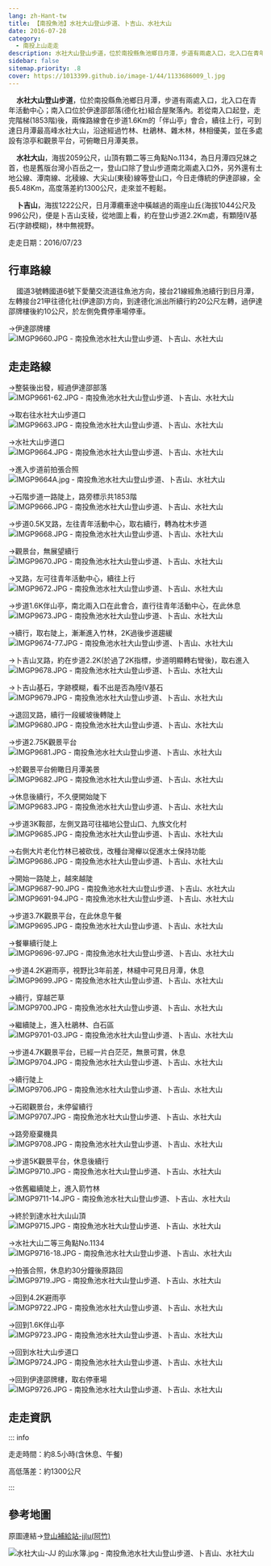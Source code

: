 ```yaml
---
lang: zh-Hant-tw
title: 【南投魚池】水社大山登山步道、卜吉山、水社大山
date: 2016-07-28
category: 
  - 南投上山走走
description: 水社大山登山步道，位於南投縣魚池鄉日月潭，步道有兩處入口，北入口在青年活動中心；南入口位於伊達邵部落(德化社)組合屋聚落內。若從南入口起登，走完階梯(1853階)後，兩條路線會在步道1.6Km的「伴山亭」會合，續往上行，可到達日月潭最高峰水社大山，沿途經過竹林、杜鵑林、雜木林，林相優美，並在多處設有涼亭和觀景平台，可俯瞰日月潭美景。
sidebar: false
sitemap.priority: .8
cover: https://1013399.github.io/image-1/44/1133686009_l.jpg
---
```


    **水社大山登山步道**，位於南投縣魚池鄉日月潭，步道有兩處入口，北入口在青年活動中心；南入口位於伊達邵部落(德化社)組合屋聚落內。若從南入口起登，走完階梯(1853階)後，兩條路線會在步道1.6Km的「伴山亭」會合，續往上行，可到達日月潭最高峰水社大山，沿途經過竹林、杜鵑林、雜木林，林相優美，並在多處設有涼亭和觀景平台，可俯瞰日月潭美景。  

<!-- more -->

    **水社大山**，海拔2059公尺，山頂有顆二等三角點No.1134，為日月潭四兄妹之首，也是舊版台灣小百岳之一，登山口除了登山步道南北兩處入口外，另外還有土地公線、潭南線、北稜線、大尖山(東稜)線等登山口，今日走傳統的伊達邵線，全長5.48Km，高度落差約1300公尺，走來並不輕鬆。  

    **卜吉山**，海拔1222公尺，日月潭纜車途中橫越過的兩座山丘(海拔1044公尺及996公尺)，便是卜吉山支稜，從地圖上看，約在登山步道2.2Km處，有顆陸IV基石(字跡模糊)，林中無視野。

走走日期：2016/07/23


## 行車路線

    國道3號轉國道6號下愛蘭交流道往魚池方向，接台21線經魚池續行到日月潭，左轉接台21甲往德化社(伊達邵)方向，到達德化派出所續行約20公尺左轉，過伊達邵牌樓後約10公尺，於左側免費停車場停車。  


→伊達邵牌樓  
![IMGP9660.JPG - 南投魚池水社大山登山步道、卜吉山、水社大山](https://1013399.github.io/image-1/44/1133684651_l.jpg)


## 走走路線
→整裝後出發，經過伊達邵部落  
![IMGP9661-62.JPG - 南投魚池水社大山登山步道、卜吉山、水社大山](https://1013399.github.io/image-1/44/1133683078_l.jpg)

→取右往水社大山步道口  
![IMGP9663.JPG - 南投魚池水社大山登山步道、卜吉山、水社大山](https://1013399.github.io/image-1/44/1133685029_l.jpg)

→水社大山步道口  
![IMGP9664.JPG - 南投魚池水社大山登山步道、卜吉山、水社大山](https://1013399.github.io/image-1/44/1133683080_l.jpg)

→進入步道前拍張合照  
![IMGP9664A.jpg - 南投魚池水社大山登山步道、卜吉山、水社大山](https://1013399.github.io/image-1/44/1133686201_l.jpg)

→石階步道一路陡上，路旁標示共1853階  
![IMGP9666.JPG - 南投魚池水社大山登山步道、卜吉山、水社大山](https://1013399.github.io/image-1/44/1133685731_l.jpg)

→步道0.5K叉路，左往青年活動中心，取右續行，轉為枕木步道  
![IMGP9668.JPG - 南投魚池水社大山登山步道、卜吉山、水社大山](https://1013399.github.io/image-1/44/1133682598_l.jpg)

→觀景台，無展望續行  
![IMGP9670.JPG - 南投魚池水社大山登山步道、卜吉山、水社大山](https://1013399.github.io/image-1/44/1133685914_l.jpg)

→叉路，左可往青年活動中心，續往上行  
![IMGP9672.JPG - 南投魚池水社大山登山步道、卜吉山、水社大山](https://1013399.github.io/image-1/44/1133686301_l.jpg)

→步道1.6K伴山亭，南北兩入口在此會合，直行往青年活動中心，在此休息  
![IMGP9673.JPG - 南投魚池水社大山登山步道、卜吉山、水社大山](https://1013399.github.io/image-1/44/1133685331_l.jpg)

→續行，取右陡上，漸漸進入竹林，2K過後步道趨緩  
![IMGP9674-77.JPG - 南投魚池水社大山登山步道、卜吉山、水社大山](https://1013399.github.io/image-1/44/1133685617_l.jpg)

→卜吉山叉路，約在步道2.2K(於過了2K指標，步道明顯轉右彎後)，取右進入  
![IMGP9678.JPG - 南投魚池水社大山登山步道、卜吉山、水社大山](https://1013399.github.io/image-1/44/1133685036_l.jpg)

→卜吉山基石，字跡模糊，看不出是否為陸IV基石  
![IMGP9679.JPG - 南投魚池水社大山登山步道、卜吉山、水社大山](https://1013399.github.io/image-1/44/1133686403_l.jpg)

→退回叉路，續行一段緩坡後轉陡上  
![IMGP9680.JPG - 南投魚池水社大山登山步道、卜吉山、水社大山](https://1013399.github.io/image-1/44/1133686303_l.jpg)

→步道2.75K觀景平台  
![IMGP9681.JPG - 南投魚池水社大山登山步道、卜吉山、水社大山](https://1013399.github.io/image-1/44/1133686406_l.jpg)

→於觀景平台俯瞰日月潭美景  
![IMGP9682.JPG - 南投魚池水社大山登山步道、卜吉山、水社大山](https://1013399.github.io/image-1/44/1133686009_l.jpg)

→休息後續行，不久便開始陡下  
![IMGP9683.JPG - 南投魚池水社大山登山步道、卜吉山、水社大山](https://1013399.github.io/image-1/44/1133685917_l.jpg)

→步道3K鞍部，左側叉路可往福地公登山口、九族文化村  
![IMGP9685.JPG - 南投魚池水社大山登山步道、卜吉山、水社大山](https://1013399.github.io/image-1/44/1133683655_l.jpg)

→右側大片老化竹林已被砍伐，改種台灣櫸以促進水土保持功能  
![IMGP9686.JPG - 南投魚池水社大山登山步道、卜吉山、水社大山](https://1013399.github.io/image-1/44/1133685711_l.jpg)

→開始一路陡上，越來越陡  
![IMGP9687-90.JPG - 南投魚池水社大山登山步道、卜吉山、水社大山](https://1013399.github.io/image-1/44/1133686501_l.jpg)  
![IMGP9691-94.JPG - 南投魚池水社大山登山步道、卜吉山、水社大山](https://1013399.github.io/image-1/44/1133683659_l.jpg)

→步道3.7K觀景平台，在此休息午餐  
![IMGP9695.JPG - 南投魚池水社大山登山步道、卜吉山、水社大山](https://1013399.github.io/image-1/44/1133685811_l.jpg)

→餐畢續行陡上  
![IMGP9696-97.JPG - 南投魚池水社大山登山步道、卜吉山、水社大山](https://1013399.github.io/image-1/44/1133684780_l.jpg)

→步道4.2K避雨亭，視野比3年前差，林縫中可見日月潭，休息  
![IMGP9699.JPG - 南投魚池水社大山登山步道、卜吉山、水社大山](https://1013399.github.io/image-1/44/1133685245_l.jpg)

→續行，穿越芒草  
![IMGP9700.JPG - 南投魚池水社大山登山步道、卜吉山、水社大山](https://1013399.github.io/image-1/44/1133685713_l.jpg)

→繼續陡上，進入杜鵑林、白石區  
![IMGP9701-03.JPG - 南投魚池水社大山登山步道、卜吉山、水社大山](https://1013399.github.io/image-1/44/1133686307_l.jpg)

→步道4.7K觀景平台，已經一片白茫茫，無景可賞，休息  
![IMGP9704.JPG - 南投魚池水社大山登山步道、卜吉山、水社大山](https://1013399.github.io/image-1/44/1133685246_l.jpg)

→續行陡上  
![IMGP9706.JPG - 南投魚池水社大山登山步道、卜吉山、水社大山](https://1013399.github.io/image-1/44/1133686308_l.jpg)

→石砌觀景台，未停留續行  
![IMGP9707.JPG - 南投魚池水社大山登山步道、卜吉山、水社大山](https://1013399.github.io/image-1/44/1133686702_l.jpg)

→路旁廢棄機具  
![IMGP9708.JPG - 南投魚池水社大山登山步道、卜吉山、水社大山](https://1013399.github.io/image-1/44/1133686408_l.jpg)

→步道5K觀景平台，休息後續行  
![IMGP9710.JPG - 南投魚池水社大山登山步道、卜吉山、水社大山](https://1013399.github.io/image-1/44/1133685921_l.jpg)

→依舊繼續陡上，進入箭竹林  
![IMGP9711-14.JPG - 南投魚池水社大山登山步道、卜吉山、水社大山](https://1013399.github.io/image-1/44/1133685249_l.jpg)

→終於到達水社大山山頂  
![IMGP9715.JPG - 南投魚池水社大山登山步道、卜吉山、水社大山](https://1013399.github.io/image-1/44/1133684783_l.jpg)

→水社大山二等三角點No.1134  
![IMGP9716-18.JPG - 南投魚池水社大山登山步道、卜吉山、水社大山](https://1013399.github.io/image-1/44/1133685717_l.jpg)

→拍張合照，休息約30分鐘後原路回  
![IMGP9719.JPG - 南投魚池水社大山登山步道、卜吉山、水社大山](https://1013399.github.io/image-1/44/1133685341_l.jpg)

→回到4.2K避雨亭  
![IMGP9722.JPG - 南投魚池水社大山登山步道、卜吉山、水社大山](https://1013399.github.io/image-1/44/1133683668_l.jpg)

→回到1.6K伴山亭  
![IMGP9723.JPG - 南投魚池水社大山登山步道、卜吉山、水社大山](https://1013399.github.io/image-1/44/1133686109_l.jpg)

→回到水社大山步道口  
![IMGP9724.JPG - 南投魚池水社大山登山步道、卜吉山、水社大山](https://1013399.github.io/image-1/44/1133686315_l.jpg)

→回到伊達邵牌樓，取右停車場  
![IMGP9726.JPG - 南投魚池水社大山登山步道、卜吉山、水社大山](https://1013399.github.io/image-1/44/1133686205_l.jpg)

## 走走資訊
::: info

走走時間：約8.5小時(含休息、午餐)

高低落差：約1300公尺

:::

## 參考地圖
原圖連結→[登山補給站-jjlu(阿竹)](http://www.keepon.com.tw/DiscussLoad.aspx?code=314B5CF9AEC3A19113F6CAA6F539A6620415C3873691D15C)  

![水社大山-JJ 的山水簿.jpg - 南投魚池水社大山登山步道、卜吉山、水社大山](https://1013399.github.io/image-1/44/1133685064_l.jpg)